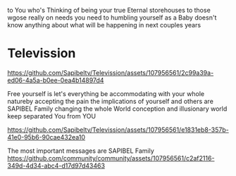 to You who's Thinking of being your true Eternal storehouses to those wgose really on needs you need to humbling yourself as a Baby doesn't know anything about what will be happening in next couples years
# Televission


https://github.com/Sapibeltv/Televission/assets/107956561/2c99a39a-ed06-4a5a-b0ee-0ea4b14897d4

Free yourself is let's everything be accommodating with your whole natureby accepting the pain the implications
of yourself and others are SAPIBEL Family changing the whole World conception and illusionary world keep separated You from YOU


https://github.com/Sapibeltv/Televission/assets/107956561/e1831eb8-357b-41e0-95b6-90cae432ea10

The most important messages are SAPIBEL Family https://github.com/community/community/assets/107956561/c2af2116-349d-4d34-abc4-d17d97d43463

